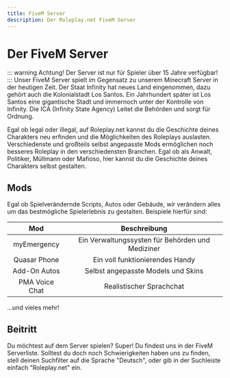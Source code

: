 ```yaml
---
title: FiveM Server
description: Der Roleplay.net FiveM Server
---
```

# Der FiveM Server
::: warning Achtung!
Der Server ist nur für Spieler über 15 Jahre verfügbar!
:::
Unser FiveM Server spielt im Gegensatz zu unserem Minecraft Server in der heutigen Zeit. Der Staat Infinity hat neues Land eingenommen,
dazu gehört auch die Kolonialstadt Los Santos. Ein Jahrhundert später ist Los Santos eine gigantische Stadt und immernoch unter der Kontrolle von Infinity. Die ICA (Infinity State Agency)
Leitet die Behörden und sorgt für Ordnung.

Egal ob legal oder illegal, auf Roleplay.net kannst du die Geschichte deines Charakters neu erfinden und die Möglichkeiten des Roleplays auslasten.
Verschiedenste und großteils selbst angepasste Mods ermöglichen noch besseres Roleplay in den verschiedensten Branchen. Egal ob als Anwalt, Politiker, Müllmann oder Mafioso, hier kannst du
die Geschichte deines Charakters selbst gestalten.

## Mods
Egal ob Spielverändernde Scripts, Autos oder Gebäude, wir verändern
alles um das bestmögliche Spielerlebnis zu gestalten. Beispiele hierfür sind:

|     Mod     | Beschreibung|
|:-----------:|:-----------:|
| myEmergency | Ein Verwaltungssysten für Behörden und Mediziner   |
| Quasar Phone | Ein voll funktionierendes Handy |
| Add-On Autos | Selbst angepasste Models und Skins |
| PMA Voice Chat | Realistischer Sprachchat |

...und vieles mehr!

## Beitritt
Du möchtest auf dem Server spielen? Super! Du findest uns in der FiveM Serverliste.
Solltest du doch noch Schwierigkeiten haben uns zu finden, stell deinen Suchfilter auf die Sprache "Deutsch", oder gib in der Suchleiste einfach "Roleplay.net" ein.
